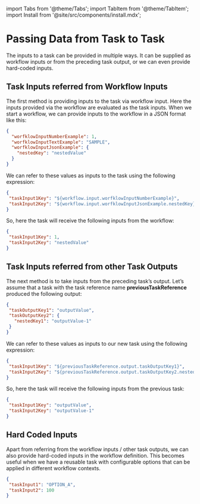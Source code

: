 import Tabs from '@theme/Tabs';
import TabItem from '@theme/TabItem';
import Install from '@site/src/components/install.mdx';


# Passing Data from Task to Task

The inputs to a task can be provided in multiple ways. It can be supplied as workflow inputs or from the preceding task output, or we can even provide hard-coded inputs. 

## Task Inputs referred from Workflow Inputs​

The first method is providing inputs to the task via workflow input. Here the inputs provided via the workflow are evaluated as the task inputs.
When we start a workflow, we can provide inputs to the workflow in a JSON format like this:

```json
{
  "worfklowInputNumberExample": 1,
  "worfklowInputTextExample": "SAMPLE",
  "worfklowInputJsonExample": {
    "nestedKey": "nestedValue"
  }
}
```

We can refer to these values as inputs to the task using the following expression:

```json
{
 "taskInput1Key": "${workflow.input.worfklowInputNumberExample}",
 "taskInput2Key": "${workflow.input.worfklowInputJsonExample.nestedKey}"
}
```

So, here the task will receive the following inputs from the workflow:

```json
{
 "taskInput1Key": 1,
 "taskInput2Key": "nestedValue"
}
```

## Task Inputs referred from other Task Outputs

The next method is to take inputs from the preceding task’s output. Let’s assume that a task with the task reference name **previousTaskReference** produced the following output:

```json
{
 "taskOutputKey1": "outputValue",
 "taskOutputKey2": {
   "nestedKey1": "outputValue-1"
 }
}
```

We can refer to these values as inputs to our new task using the following expression:

```json
{
 "taskInput1Key": "${previousTaskReference.output.taskOutputKey1}",
 "taskInput2Key": "${previousTaskReference.output.taskOutputKey2.nestedKey1}"
}
```

So, here the task will receive the following inputs from the previous task:

```json
{
 "taskInput1Key": "outputValue",
 "taskInput2Key": "outputValue-1"
}
```

## Hard Coded Inputs​​

Apart from referring from the workflow inputs / other task outputs, we can also provide hard-coded inputs in the workflow definition. This becomes useful when we have a reusable task with configurable options that can be applied in different workflow contexts.

```json
{
 "taskInput1": "OPTION_A",
 "taskInput2": 100
}
```